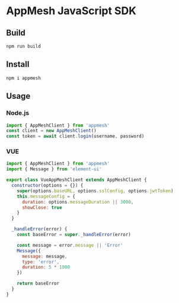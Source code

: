 # AppMesh JavaScript SDK

## Build

```shell
npm run build
```

## Install

```shell
npm i appmesh
```

## Usage

### Node.js

```js
import { AppMeshClient } from 'appmesh'
const client = new AppMeshClient()
const token = await client.login(username, password)
```

### VUE

```js
import { AppMeshClient } from 'appmesh'
import { Message } from 'element-ui'

export class VueAppMeshClient extends AppMeshClient {
  constructor(options = {}) {
    super(options.baseURL, options.sslConfig, options.jwtToken)
    this.messageConfig = {
      duration: options.messageDuration || 3000,
      showClose: true
    }
  }

  _handleError(error) {
    const baseError = super._handleError(error)

    const message = error.message || 'Error'
    Message({
      message: message,
      type: 'error',
      duration: 5 * 1000
    })

    return baseError
  }
}
```

